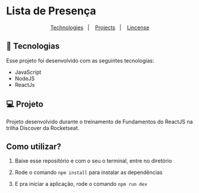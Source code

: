 # Lista de Presença 

<p align="center">
  <a href="#-tecnologias">Technologies</a>&nbsp;&nbsp;&nbsp;|&nbsp;&nbsp;&nbsp;
  <a href="#-projeto">Projects</a>&nbsp;&nbsp;&nbsp;|&nbsp;&nbsp;&nbsp;
  <a href="#memo-licença">Lincense</a>
</p>


## 🚀 Tecnologias

Esse projeto foi desenvolvido com as seguintes tecnologias:

- JavaScript
- NodeJS
- ReactJs

## 💻 Projeto

Projeto desenvolvido durante o treinamento de Fundamentos do ReactJS na trilha Discover da Rocketseat.


## Como utilizar?

1. Baixe esse repositório e com o seu o terminal, entre no diretório

2. Rode o comando `npm install` para instalar as dependências

3. E pra iniciar a aplicação, rode o comando `npm run dev` 

